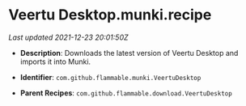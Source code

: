 # Veertu Desktop.munki.recipe

_Last updated 2021-12-23 20:01:50Z_

- **Description**: Downloads the latest version of Veertu Desktop and imports it into Munki.

- **Identifier**: `com.github.flammable.munki.VeertuDesktop`

- **Parent Recipes**: `com.github.flammable.download.VeertuDesktop`
